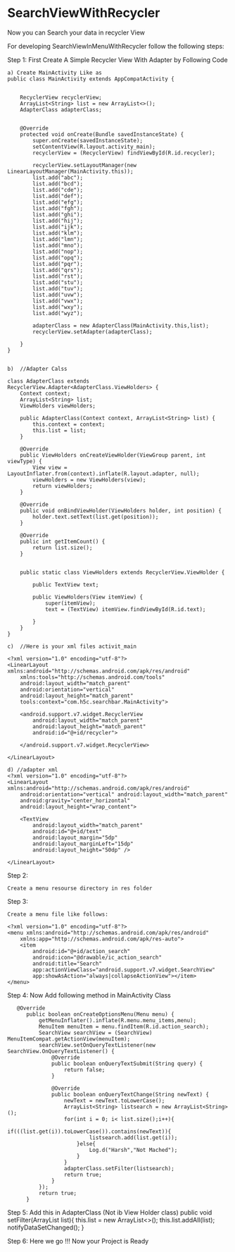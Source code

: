 # SearchViewWithRecycler
Now you can Search your data in recycler View


For developing SearchViewInMenuWithRecycler follow the following steps:

Step 1: First Create A Simple Recycler View With Adapter by Following Code

    a) Create MainActivity Like as
    public class MainActivity extends AppCompatActivity {


        RecyclerView recyclerView;
        ArrayList<String> list = new ArrayList<>();
        AdapterClass adapterClass;


        @Override
        protected void onCreate(Bundle savedInstanceState) {
            super.onCreate(savedInstanceState);
            setContentView(R.layout.activity_main);
            recyclerView = (RecyclerView) findViewById(R.id.recycler);

            recyclerView.setLayoutManager(new LinearLayoutManager(MainActivity.this));
            list.add("abc");
            list.add("bcd");
            list.add("cde");
            list.add("def");
            list.add("efg");
            list.add("fgh");
            list.add("ghi");
            list.add("hij");
            list.add("ijk");
            list.add("klm");
            list.add("lmn");
            list.add("mno");
            list.add("nop");
            list.add("opq");
            list.add("pqr");
            list.add("qrs");
            list.add("rst");
            list.add("stu");
            list.add("tuv");
            list.add("uvw");
            list.add("vwx");
            list.add("wxy");
            list.add("wyz");

            adapterClass = new AdapterClass(MainActivity.this,list);
            recyclerView.setAdapter(adapterClass);

        }
    }


    b)  //Adapter Calss

    class AdapterClass extends RecyclerView.Adapter<AdapterClass.ViewHolders> {
        Context context;
        ArrayList<String> list;
        ViewHolders viewHolders;

        public AdapterClass(Context context, ArrayList<String> list) {
            this.context = context;
            this.list = list;
        }

        @Override
        public ViewHolders onCreateViewHolder(ViewGroup parent, int viewType) {
            View view = LayoutInflater.from(context).inflate(R.layout.adapter, null);
            viewHolders = new ViewHolders(view);
            return viewHolders;
        }

        @Override
        public void onBindViewHolder(ViewHolders holder, int position) {
            holder.text.setText(list.get(position));
        }

        @Override
        public int getItemCount() {
            return list.size();
        }


        public static class ViewHolders extends RecyclerView.ViewHolder {

            public TextView text;

            public ViewHolders(View itemView) {
                super(itemView);
                text = (TextView) itemView.findViewById(R.id.text);

            }
        }
    }

    c)  //Here is your xml files activit_main

    <?xml version="1.0" encoding="utf-8"?>
    <LinearLayout xmlns:android="http://schemas.android.com/apk/res/android"
        xmlns:tools="http://schemas.android.com/tools"
        android:layout_width="match_parent"
        android:orientation="vertical"
        android:layout_height="match_parent"
        tools:context="com.h5c.searchbar.MainActivity">

        <android.support.v7.widget.RecyclerView
            android:layout_width="match_parent"
            android:layout_height="match_parent"
            android:id="@+id/recycler">

        </android.support.v7.widget.RecyclerView>

    </LinearLayout>

    d) //adapter xml
    <?xml version="1.0" encoding="utf-8"?>
    <LinearLayout xmlns:android="http://schemas.android.com/apk/res/android"
        android:orientation="vertical" android:layout_width="match_parent"
        android:gravity="center_horizontal"
        android:layout_height="wrap_content">

        <TextView
            android:layout_width="match_parent"
            android:id="@+id/text"
            android:layout_margin="5dp"
            android:layout_marginLeft="15dp"
            android:layout_height="50dp" />

    </LinearLayout>

Step 2:

    Create a menu resourse directory in res folder

Step 3:

    Create a menu file like follows:

    <?xml version="1.0" encoding="utf-8"?>
    <menu xmlns:android="http://schemas.android.com/apk/res/android"
        xmlns:app="http://schemas.android.com/apk/res-auto">
        <item
            android:id="@+id/action_search"
            android:icon="@drawable/ic_action_search"
            android:title="Search"
            app:actionViewClass="android.support.v7.widget.SearchView"
            app:showAsAction="always|collapseActionView"></item>
    </menu>

Step 4:
      Now Add following method in MainActivity Class

       @Override
          public boolean onCreateOptionsMenu(Menu menu) {
              getMenuInflater().inflate(R.menu.menu_items,menu);
              MenuItem menuItem = menu.findItem(R.id.action_search);
              SearchView searchView = (SearchView) MenuItemCompat.getActionView(menuItem);
              searchView.setOnQueryTextListener(new SearchView.OnQueryTextListener() {
                  @Override
                  public boolean onQueryTextSubmit(String query) {
                      return false;
                  }

                  @Override
                  public boolean onQueryTextChange(String newText) {
                      newText = newText.toLowerCase();
                      ArrayList<String> listsearch = new ArrayList<String>();
                      for(int i = 0; i< list.size();i++){
                          if(((list.get(i)).toLowerCase()).contains(newText)){
                              listsearch.add(list.get(i));
                          }else{
                              Log.d("Harsh","Not Mached");
                          }
                      }
                      adapterClass.setFilter(listsearch);
                      return true;
                  }
              });
              return true;
          }

Step 5:
    Add this in AdapterClass (Not ib View Holder class)
    public void setFilter(ArrayList<String> list){
            this.list = new ArrayList<>();
            this.list.addAll(list);
            notifyDataSetChanged();
    }


Step 6:
    Here we go !!!
    Now your Project is Ready


